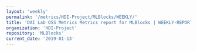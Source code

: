 ```yaml
---
layout: 'weekly'
permalink: '/metrics/HDI-Project/MLBlocks/WEEKLY/'
title: 'DAI Lab OSS Metrics Metrics report for MLBlocks | WEEKLY-REPORT-2019-01-13'
organization: 'HDI-Project'
repository: 'MLBlocks'
current_date: '2019-01-13'
---
```

